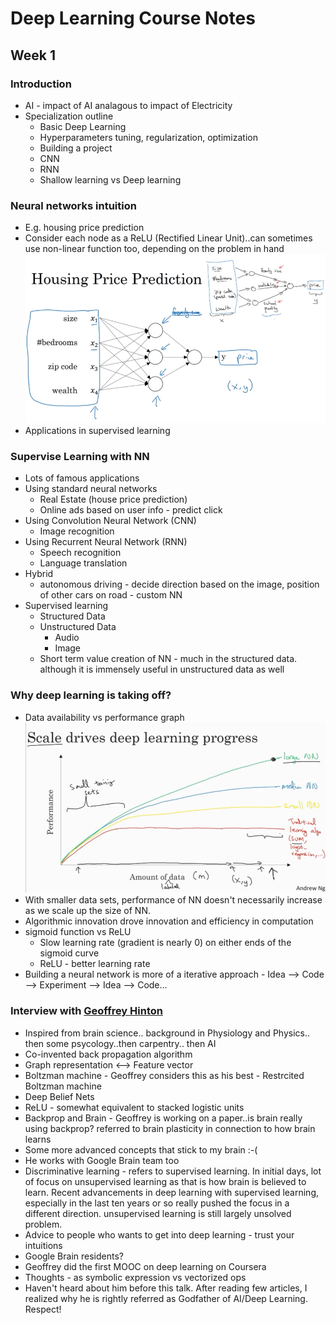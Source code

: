 # Deep Learning Course Notes

## Week 1
### Introduction
* AI - impact of AI analagous to impact of Electricity 
* Specialization outline
    * Basic Deep Learning
    * Hyperparameters tuning, regularization, optimization
    * Building a project
    * CNN
    * RNN
    * Shallow learning vs Deep learning

### Neural networks intuition
* E.g. housing price prediction
* Consider each node as a ReLU (Rectified Linear Unit)..can sometimes use non-linear function too, depending on the problem in hand
![Housing Price Prediction](images/neural-networks-intuition.png)
* Applications in supervised learning

### Supervise Learning with NN
* Lots of famous applications
* Using standard neural networks
    * Real Estate (house price prediction)
    * Online ads based on user info - predict click
* Using Convolution Neural Network (CNN) 
    * Image recognition
* Using Recurrent Neural Network (RNN)
    * Speech recognition
    * Language translation
* Hybrid
    * autonomous driving - decide direction based on the image, position of other cars on road - custom NN
* Supervised learning
    * Structured Data
    * Unstructured Data
        * Audio
        * Image
    * Short term value creation of NN - much in the structured data. although it is immensely useful in unstructured data as well

### Why deep learning is taking off?
* Data availability vs performance graph
![Why deep learning is taking off](images/why-deep-learning-is-taking-off.png)
* With smaller data sets, performance of NN doesn't necessarily increase as we scale up the size of NN.
* Algorithmic innovation drove innovation and efficiency in computation
* sigmoid function vs ReLU
    * Slow learning rate (gradient is nearly 0) on either ends of the sigmoid curve
    * ReLU - better learning rate
* Building a neural network is more of a iterative approach - Idea --> Code --> Experiment --> Idea --> Code...

### Interview with [Geoffrey Hinton](https://en.wikipedia.org/wiki/Geoffrey_Hinton)
* Inspired from brain science.. background in Physiology and Physics.. then some psycology..then carpentry.. then AI
* Co-invented back propagation algorithm
* Graph representation <--> Feature vector
* Boltzman machine - Geoffrey considers this as his best - Restrcited Boltzman machine 
* Deep Belief Nets
* ReLU - somewhat equivalent to stacked logistic units
* Backprop and Brain - Geoffrey is working on a paper..is brain really using backprop? referred to brain plasticity in connection to how brain learns
* Some more advanced concepts that stick to my brain :-(
* He works with Google Brain team too
* Discriminative learning - refers to supervised learning. In initial days, lot of focus on unsupervised learning as that is how brain is believed to learn. Recent advancements in deep learning with supervised learning, especially in the last ten years or so really pushed the focus in a different direction. unsupervised learning is still largely unsolved problem. 
* Advice to people who wants to get into deep learning - trust your intuitions 
* Google Brain residents? 
* Geoffrey did the first MOOC on deep learning on Coursera
* Thoughts - as symbolic expression vs vectorized ops
* Haven't heard about him before this talk. After reading few articles, I realized why he is rightly referred as Godfather of AI/Deep Learning. Respect!